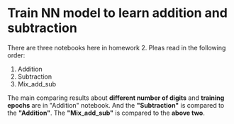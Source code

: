 # Train NN model to learn addition and subtraction
There are three notebooks here in homework 2.
Pleas read in the following order:
1. Addition
2. Subtraction
3. Mix\_add\_sub

The main comparing results about **different number of digits** and **training epochs** are in "Addition" notebook.
And the **"Subtraction"** is compared to the **"Addition"**.
The **"Mix\_add\_sub"** is compared to the **above two**.
